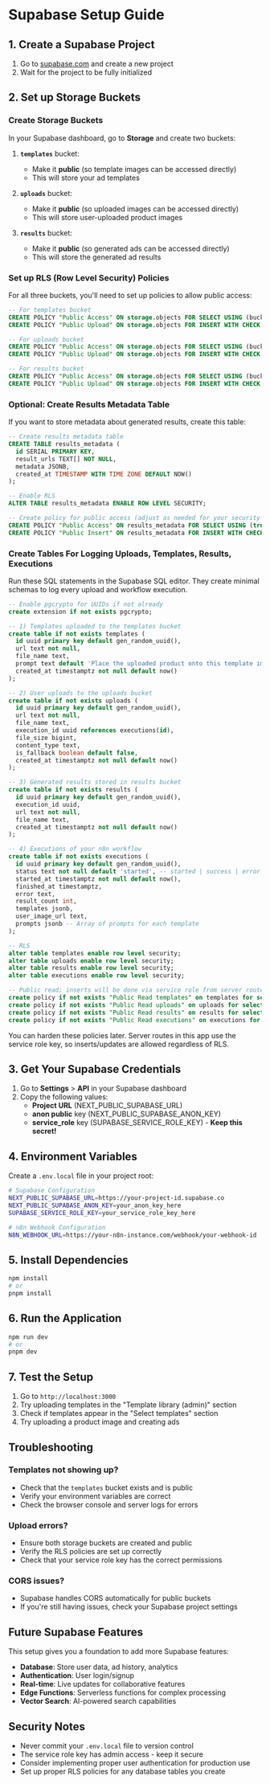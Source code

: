 # Supabase Setup Guide

## 1. Create a Supabase Project

1. Go to [supabase.com](https://supabase.com) and create a new project
2. Wait for the project to be fully initialized

## 2. Set up Storage Buckets

### Create Storage Buckets

In your Supabase dashboard, go to **Storage** and create two buckets:

1. **`templates`** bucket:
   - Make it **public** (so template images can be accessed directly)
   - This will store your ad templates

2. **`uploads`** bucket:
   - Make it **public** (so uploaded images can be accessed directly)
   - This will store user-uploaded product images

3. **`results`** bucket:
   - Make it **public** (so generated ads can be accessed directly)
   - This will store the generated ad results

### Set up RLS (Row Level Security) Policies

For all three buckets, you'll need to set up policies to allow public access:

```sql
-- For templates bucket
CREATE POLICY "Public Access" ON storage.objects FOR SELECT USING (bucket_id = 'templates');
CREATE POLICY "Public Upload" ON storage.objects FOR INSERT WITH CHECK (bucket_id = 'templates');

-- For uploads bucket  
CREATE POLICY "Public Access" ON storage.objects FOR SELECT USING (bucket_id = 'uploads');
CREATE POLICY "Public Upload" ON storage.objects FOR INSERT WITH CHECK (bucket_id = 'uploads');

-- For results bucket
CREATE POLICY "Public Access" ON storage.objects FOR SELECT USING (bucket_id = 'results');
CREATE POLICY "Public Upload" ON storage.objects FOR INSERT WITH CHECK (bucket_id = 'results');
```

### Optional: Create Results Metadata Table

If you want to store metadata about generated results, create this table:

```sql
-- Create results metadata table
CREATE TABLE results_metadata (
  id SERIAL PRIMARY KEY,
  result_urls TEXT[] NOT NULL,
  metadata JSONB,
  created_at TIMESTAMP WITH TIME ZONE DEFAULT NOW()
);

-- Enable RLS
ALTER TABLE results_metadata ENABLE ROW LEVEL SECURITY;

-- Create policy for public access (adjust as needed for your security requirements)
CREATE POLICY "Public Access" ON results_metadata FOR SELECT USING (true);
CREATE POLICY "Public Insert" ON results_metadata FOR INSERT WITH CHECK (true);
```

### Create Tables For Logging Uploads, Templates, Results, Executions

Run these SQL statements in the Supabase SQL editor. They create minimal schemas to log every upload and workflow execution.

```sql
-- Enable pgcrypto for UUIDs if not already
create extension if not exists pgcrypto;

-- 1) Templates uploaded to the templates bucket
create table if not exists templates (
  id uuid primary key default gen_random_uuid(),
  url text not null,
  file_name text,
  prompt text default 'Place the uploaded product onto this template image as a realistic ad composite. Keep aspect ratio and add soft shadow.',
  created_at timestamptz not null default now()
);

-- 2) User uploads to the uploads bucket
create table if not exists uploads (
  id uuid primary key default gen_random_uuid(),
  url text not null,
  file_name text,
  execution_id uuid references executions(id),
  file_size bigint,
  content_type text,
  is_fallback boolean default false,
  created_at timestamptz not null default now()
);

-- 3) Generated results stored in results bucket
create table if not exists results (
  id uuid primary key default gen_random_uuid(),
  execution_id uuid,
  url text not null,
  file_name text,
  created_at timestamptz not null default now()
);

-- 4) Executions of your n8n workflow
create table if not exists executions (
  id uuid primary key default gen_random_uuid(),
  status text not null default 'started', -- started | success | error
  started_at timestamptz not null default now(),
  finished_at timestamptz,
  error text,
  result_count int,
  templates jsonb,
  user_image_url text,
  prompts jsonb -- Array of prompts for each template
);

-- RLS
alter table templates enable row level security;
alter table uploads enable row level security;
alter table results enable row level security;
alter table executions enable row level security;

-- Public read; inserts will be done via service role from server routes
create policy if not exists "Public Read templates" on templates for select using (true);
create policy if not exists "Public Read uploads" on uploads for select using (true);
create policy if not exists "Public Read results" on results for select using (true);
create policy if not exists "Public Read executions" on executions for select using (true);
```

You can harden these policies later. Server routes in this app use the service role key, so inserts/updates are allowed regardless of RLS.

## 3. Get Your Supabase Credentials

1. Go to **Settings** > **API** in your Supabase dashboard
2. Copy the following values:
   - **Project URL** (NEXT_PUBLIC_SUPABASE_URL)
   - **anon public** key (NEXT_PUBLIC_SUPABASE_ANON_KEY)
   - **service_role** key (SUPABASE_SERVICE_ROLE_KEY) - **Keep this secret!**

## 4. Environment Variables

Create a `.env.local` file in your project root:

```bash
# Supabase Configuration
NEXT_PUBLIC_SUPABASE_URL=https://your-project-id.supabase.co
NEXT_PUBLIC_SUPABASE_ANON_KEY=your_anon_key_here
SUPABASE_SERVICE_ROLE_KEY=your_service_role_key_here

# n8n Webhook Configuration
N8N_WEBHOOK_URL=https://your-n8n-instance.com/webhook/your-webhook-id
```

## 5. Install Dependencies

```bash
npm install
# or
pnpm install
```

## 6. Run the Application

```bash
npm run dev
# or
pnpm dev
```

## 7. Test the Setup

1. Go to `http://localhost:3000`
2. Try uploading templates in the "Template library (admin)" section
3. Check if templates appear in the "Select templates" section
4. Try uploading a product image and creating ads

## Troubleshooting

### Templates not showing up?
- Check that the `templates` bucket exists and is public
- Verify your environment variables are correct
- Check the browser console and server logs for errors

### Upload errors?
- Ensure both storage buckets are created and public
- Verify the RLS policies are set up correctly
- Check that your service role key has the correct permissions

### CORS issues?
- Supabase handles CORS automatically for public buckets
- If you're still having issues, check your Supabase project settings

## Future Supabase Features

This setup gives you a foundation to add more Supabase features:

- **Database**: Store user data, ad history, analytics
- **Authentication**: User login/signup
- **Real-time**: Live updates for collaborative features
- **Edge Functions**: Serverless functions for complex processing
- **Vector Search**: AI-powered search capabilities

## Security Notes

- Never commit your `.env.local` file to version control
- The service role key has admin access - keep it secure
- Consider implementing proper user authentication for production use
- Set up proper RLS policies for any database tables you create
